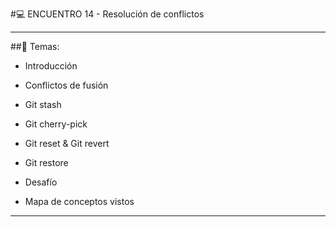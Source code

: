 #:computer: ENCUENTRO 14 - Resolución de conflictos

---

##:book: Temas:

- Introducción 

- Conflictos de fusión 

- Git stash 

- Git cherry-pick 

- Git reset & Git revert 

- Git restore 

- Desafío

- Mapa de conceptos vistos 

---

